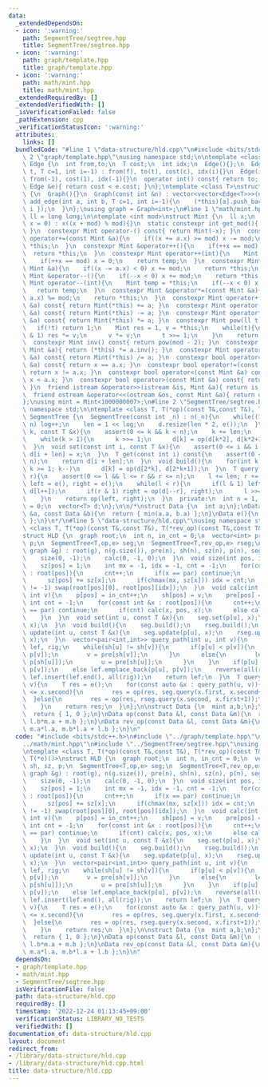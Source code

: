 ```yaml
---
data:
  _extendedDependsOn:
  - icon: ':warning:'
    path: SegmentTree/segtree.hpp
    title: SegmentTree/segtree.hpp
  - icon: ':warning:'
    path: graph/template.hpp
    title: graph/template.hpp
  - icon: ':warning:'
    path: math/mint.hpp
    title: math/mint.hpp
  _extendedRequiredBy: []
  _extendedVerifiedWith: []
  _isVerificationFailed: false
  _pathExtension: cpp
  _verificationStatusIcon: ':warning:'
  attributes:
    links: []
  bundledCode: "#line 1 \"data-structure/hld.cpp\"\n#include <bits/stdc++.h>\n#line\
    \ 2 \"graph/template.hpp\"\nusing namespace std;\n\ntemplate <class T>\nstruct\
    \ Edge {\n  int from,to;\n  T cost;\n  int idx;\n  Edge(){};\n  Edge(int f, int\
    \ t, T c=1, int i=-1) : from(f), to(t), cost(c), idx(i){}\n  Edge(int t) : to(t),\
    \ from(-1), cost(1), idx(-1){}\n  operator int() const{ return to; }\n  bool operator<(const\
    \ Edge &e){ return cost < e.cost; }\n};\ntemplate <class T>\nstruct Graph : vector<vector<Edge<T>>>\
    \ {\n  Graph(){}\n  Graph(const int &n) : vector<vector<Edge<T>>>(n){}\n  void\
    \ add_edge(int a, int b, T c=1, int i=-1){\n    (*this)[a].push_back({ a, b, c,\
    \ i });\n  }\n};\nusing graph = Graph<int>;\n#line 1 \"math/mint.hpp\"\nusing\
    \ ll = long long;\n\ntemplate <int mod>\nstruct Mint {\n  ll x;\n  constexpr Mint(ll\
    \ x = 0) : x((x + mod) % mod){}\n  static constexpr int get_mod(){ return mod;\
    \ }\n  constexpr Mint operator-() const{ return Mint(-x); }\n  constexpr Mint\
    \ operator+=(const Mint &a){\n    if((x += a.x) >= mod) x -= mod;\n    return\
    \ *this;\n  }\n  constexpr Mint &operator++(){\n    if(++x == mod) x = 0;\n  \
    \  return *this;\n  }\n  constexpr Mint operator++(int){\n    Mint temp = *this;\n\
    \    if(++x == mod) x = 0;\n    return temp;\n  }\n  constexpr Mint &operator-=(const\
    \ Mint &a){\n    if((x -= a.x) < 0) x += mod;\n    return *this;\n  }\n  constexpr\
    \ Mint &operator--(){\n    if(--x < 0) x += mod;\n    return *this;\n  }\n  constexpr\
    \ Mint operator--(int){\n    Mint temp = *this;\n    if(--x < 0) x += mod;\n \
    \   return temp;\n  }\n  constexpr Mint &operator*=(const Mint &a){\n    (x *=\
    \ a.x) %= mod;\n    return *this;\n  }\n  constexpr Mint operator+(const Mint\
    \ &a) const{ return Mint(*this) += a; }\n  constexpr Mint operator-(const Mint\
    \ &a) const{ return Mint(*this) -= a; }\n  constexpr Mint operator*(const Mint\
    \ &a) const{ return Mint(*this) *= a; }\n  constexpr Mint pow(ll t) const{\n \
    \   if(!t) return 1;\n    Mint res = 1, v = *this;\n    while(t){\n      if(t\
    \ & 1) res *= v;\n      v *= v;\n      t >>= 1;\n    }\n    return res;\n  }\n\
    \  constexpr Mint inv() const{ return pow(mod - 2); }\n  constexpr Mint &operator/=(const\
    \ Mint &a){ return (*this) *= a.inv(); }\n  constexpr Mint operator/(const Mint\
    \ &a) const{ return Mint(*this) /= a; }\n  constexpr bool operator==(const Mint\
    \ &a) const{ return x == a.x; }\n  constexpr bool operator!=(const Mint &a) const{\
    \ return x != a.x; }\n  constexpr bool operator<(const Mint &a) const{ return\
    \ x < a.x; }\n  constexpr bool operator>(const Mint &a) const{ return x > a.x;\
    \ }\n  friend istream &operator>>(istream &is, Mint &a){ return is >> a.x; }\n\
    \  friend ostream &operator<<(ostream &os, const Mint &a){ return os << a.x; }\n\
    };\nusing mint = Mint<1000000007>;\n#line 2 \"SegmentTree/segtree.hpp\"\nusing\
    \ namespace std;\n\ntemplate <class T, T(*op)(const T&,const T&), T(*e)()>\nstruct\
    \ SegmentTree {\n  SegmentTree(const int _n) : n(_n){\n    while((1 << log) <\
    \ n) log++;\n    len = 1 << log;\n    d.resize(len * 2, e());\n  }\n  void update(int\
    \ k, const T &x){\n    assert(0 <= k && k < n);\n    k += len;\n    d[k] = x;\n\
    \    while(k > 1){\n      k >>= 1;\n      d[k] = op(d[k*2], d[k*2+1]);\n    }\n\
    \  }\n  void set(const int i, const T &x){\n    assert(0 <= i && i < n);\n   \
    \ d[i + len] = x;\n  }\n  T get(const int i) const{\n    assert(0 <= i && i <\
    \ n);\n    return d[i + len];\n  }\n  void build(){\n    for(int k = len - 1;\
    \ k >= 1; k--)\n      d[k] = op(d[2*k], d[2*k+1]);\n  }\n  T query(int l, int\
    \ r){\n    assert(0 <= l && l <= r && r <= n);\n    l += len; r += len;\n    T\
    \ left = e(), right = e();\n    while(l < r){\n      if(l & 1) left = op(left,\
    \ d[l++]);\n      if(r & 1) right = op(d[--r], right);\n      l >>= 1; r >>= 1;\n\
    \    }\n    return op(left, right);\n  }\n  private:\n  int n = 1, log = 0, len\
    \ = 0;\n  vector<T> d;\n};\n\n/*\nstruct Data {\n  int a;\n};\nData op(const Data\
    \ &a, const Data &b){\n  return { min(a.a, b.a) };\n}\nData e(){\n  return { 0\
    \ };\n}\n*/\n#line 5 \"data-structure/hld.cpp\"\nusing namespace std;\n\ntemplate\
    \ <class T, T(*op)(const T&,const T&), T(*rev_op)(const T&,const T&), T(*e)()>\n\
    struct HLD {\n  graph root;\n  int n, in_cnt = 0;\n  vector<int> pre, sh, sz,\
    \ p;\n  SegmentTree<T,op,e> seg;\n  SegmentTree<T,rev_op,e> rseg;\n  HLD(const\
    \ graph &g) : root(g), n(g.size()), pre(n), sh(n), sz(n), p(n), seg(n), rseg(n){\n\
    \    size(0, -1);\n    calc(0, -1, 0);\n  }\n  void size(int pos, int par){\n\
    \    sz[pos] = 1;\n    int mx = -1, idx = -1, cnt = -1;\n    for(const int &x\
    \ : root[pos]){\n      cnt++;\n      if(x == par) continue;\n      size(x, pos);\n\
    \      sz[pos] += sz[x];\n      if(chmax(mx, sz[x])) idx = cnt;\n    }\n    if(idx\
    \ != -1) swap(root[pos][0], root[pos][idx]);\n  }\n  void calc(int pos, int par,\
    \ int v){\n    p[pos] = in_cnt++;\n    sh[pos] = v;\n    pre[pos] = par;\n   \
    \ int cnt = -1;\n    for(const int &x : root[pos]){\n      cnt++;\n      if(x\
    \ == par) continue;\n      if(cnt) calc(x, pos, x);\n      else calc(x, pos, v);\n\
    \    }\n  }\n  void set(int u, const T &x){\n    seg.set(p[u], x);\n    rseg.set(p[u],\
    \ x);\n  }\n  void build(){\n    seg.build();\n    rseg.build();\n  }\n\n  void\
    \ update(int u, const T &x){\n    seg.update(p[u], x);\n    rseg.update(p[u],\
    \ x);\n  }\n  vector<pair<int,int>> query_path(int u, int v){\n    vector<pair<int,int>>\
    \ lef, rig;\n    while(sh[u] != sh[v]){\n      if(p[u] < p[v]){\n        rig.emplace_back(p[sh[v]],\
    \ p[v]);\n        v = pre[sh[v]];\n      }\n      else{\n        lef.emplace_back(p[u],\
    \ p[sh[u]]);\n        u = pre[sh[u]];\n      }\n    }\n    if(p[u] < p[v]) rig.emplace_back(p[u],\
    \ p[v]);\n    else lef.emplace_back(p[u], p[v]);\n    reverse(all(rig));\n   \
    \ lef.insert(lef.end(), all(rig));\n    return lef;\n  }\n  T query(int u, int\
    \ v){\n    T res = e();\n    for(const auto &x : query_path(u, v)){\n      if(x.first\
    \ <= x.second){\n        res = op(res, seg.query(x.first, x.second+1));\n    \
    \  }else{\n        res = op(res, rseg.query(x.second, x.first+1));\n      }\n\
    \    }\n    return res;\n  }\n};\n\nstruct Data {\n  mint a,b;\n};\nData e(){\n\
    \  return { 1, 0 };\n}\nData op(const Data &l, const Data &m){\n  return { l.a*m.a,\
    \ l.b*m.a + m.b };\n}\nData rev_op(const Data &l, const Data &m){\n  return {\
    \ m.a*l.a, m.b*l.a + l.b };\n}\n"
  code: "#include <bits/stdc++.h>\n#include \"../graph/template.hpp\"\n#include \"\
    ../math/mint.hpp\"\n#include \"../SegmentTree/segtree.hpp\"\nusing namespace std;\n\
    \ntemplate <class T, T(*op)(const T&,const T&), T(*rev_op)(const T&,const T&),\
    \ T(*e)()>\nstruct HLD {\n  graph root;\n  int n, in_cnt = 0;\n  vector<int> pre,\
    \ sh, sz, p;\n  SegmentTree<T,op,e> seg;\n  SegmentTree<T,rev_op,e> rseg;\n  HLD(const\
    \ graph &g) : root(g), n(g.size()), pre(n), sh(n), sz(n), p(n), seg(n), rseg(n){\n\
    \    size(0, -1);\n    calc(0, -1, 0);\n  }\n  void size(int pos, int par){\n\
    \    sz[pos] = 1;\n    int mx = -1, idx = -1, cnt = -1;\n    for(const int &x\
    \ : root[pos]){\n      cnt++;\n      if(x == par) continue;\n      size(x, pos);\n\
    \      sz[pos] += sz[x];\n      if(chmax(mx, sz[x])) idx = cnt;\n    }\n    if(idx\
    \ != -1) swap(root[pos][0], root[pos][idx]);\n  }\n  void calc(int pos, int par,\
    \ int v){\n    p[pos] = in_cnt++;\n    sh[pos] = v;\n    pre[pos] = par;\n   \
    \ int cnt = -1;\n    for(const int &x : root[pos]){\n      cnt++;\n      if(x\
    \ == par) continue;\n      if(cnt) calc(x, pos, x);\n      else calc(x, pos, v);\n\
    \    }\n  }\n  void set(int u, const T &x){\n    seg.set(p[u], x);\n    rseg.set(p[u],\
    \ x);\n  }\n  void build(){\n    seg.build();\n    rseg.build();\n  }\n\n  void\
    \ update(int u, const T &x){\n    seg.update(p[u], x);\n    rseg.update(p[u],\
    \ x);\n  }\n  vector<pair<int,int>> query_path(int u, int v){\n    vector<pair<int,int>>\
    \ lef, rig;\n    while(sh[u] != sh[v]){\n      if(p[u] < p[v]){\n        rig.emplace_back(p[sh[v]],\
    \ p[v]);\n        v = pre[sh[v]];\n      }\n      else{\n        lef.emplace_back(p[u],\
    \ p[sh[u]]);\n        u = pre[sh[u]];\n      }\n    }\n    if(p[u] < p[v]) rig.emplace_back(p[u],\
    \ p[v]);\n    else lef.emplace_back(p[u], p[v]);\n    reverse(all(rig));\n   \
    \ lef.insert(lef.end(), all(rig));\n    return lef;\n  }\n  T query(int u, int\
    \ v){\n    T res = e();\n    for(const auto &x : query_path(u, v)){\n      if(x.first\
    \ <= x.second){\n        res = op(res, seg.query(x.first, x.second+1));\n    \
    \  }else{\n        res = op(res, rseg.query(x.second, x.first+1));\n      }\n\
    \    }\n    return res;\n  }\n};\n\nstruct Data {\n  mint a,b;\n};\nData e(){\n\
    \  return { 1, 0 };\n}\nData op(const Data &l, const Data &m){\n  return { l.a*m.a,\
    \ l.b*m.a + m.b };\n}\nData rev_op(const Data &l, const Data &m){\n  return {\
    \ m.a*l.a, m.b*l.a + l.b };\n}\n"
  dependsOn:
  - graph/template.hpp
  - math/mint.hpp
  - SegmentTree/segtree.hpp
  isVerificationFile: false
  path: data-structure/hld.cpp
  requiredBy: []
  timestamp: '2022-12-24 01:13:45+09:00'
  verificationStatus: LIBRARY_NO_TESTS
  verifiedWith: []
documentation_of: data-structure/hld.cpp
layout: document
redirect_from:
- /library/data-structure/hld.cpp
- /library/data-structure/hld.cpp.html
title: data-structure/hld.cpp
---
```

